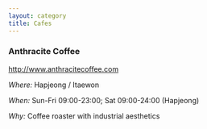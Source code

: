 ```yaml
---
layout: category
title: Cafes
---
```


### Anthracite Coffee

<http://www.anthracitecoffee.com>

_Where:_ Hapjeong / Itaewon 

_When:_ Sun-Fri 09:00-23:00; Sat 09:00-24:00 (Hapjeong)

_Why:_ Coffee roaster with industrial aesthetics  
